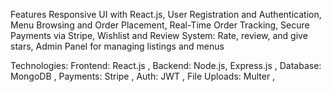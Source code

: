 Features
Responsive UI with React.js, User Registration and Authentication, Menu Browsing and Order Placement, Real-Time Order Tracking, Secure Payments via Stripe, Wishlist and Review System: Rate, review, and give stars, Admin Panel for managing listings and menus

Technologies: 
Frontend: React.js ,
Backend: Node.js, Express.js ,
Database: MongoDB ,
Payments: Stripe ,
Auth: JWT ,
File Uploads: Multer ,
